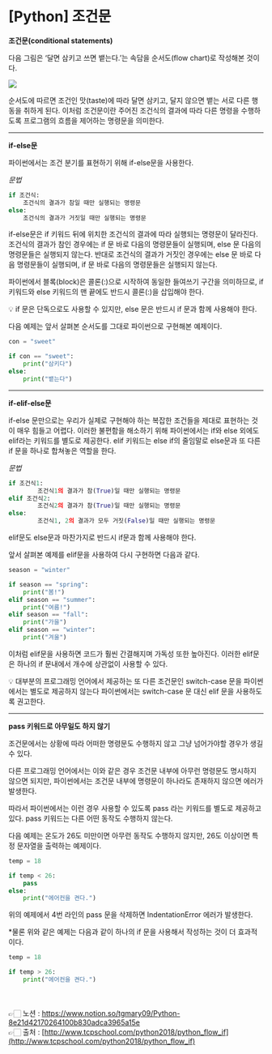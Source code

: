 # [Python] 조건문

**조건문(conditional statements)**

다음 그림은 ‘달면 삼키고 쓰면 뱉는다.’는 속담을 순서도(flow chart)로 작성해본 것이다.

<img src="https://s3.us-west-2.amazonaws.com/secure.notion-static.com/39f9dc47-3369-4873-bfb1-18abf7d67080/Untitled.png?X-Amz-Algorithm=AWS4-HMAC-SHA256&X-Amz-Content-Sha256=UNSIGNED-PAYLOAD&X-Amz-Credential=AKIAT73L2G45EIPT3X45%2F20230116%2Fus-west-2%2Fs3%2Faws4_request&X-Amz-Date=20230116T033136Z&X-Amz-Expires=86400&X-Amz-Signature=baca878890302095b5960b58832bb2a221efdf8ab014a5f3c5c8c93516072207&X-Amz-SignedHeaders=host&response-content-disposition=filename%3D%22Untitled.png%22&x-id=GetObject">

순서도에 따르면 조건인 맛(taste)에 따라 달면 삼키고, 달지 않으면 뱉는 서로 다른 행동을 취하게 
된다. 이처럼 조건문이란 주어진 조건식의 결과에 따라 다른 명령을 수행하도록 프로그램의 흐름을 제어하는 명령문을 의미한다.

---

**if-else문**

파이썬에서는 조건 분기를 표현하기 위해 if-else문을 사용한다.

*문법*

```python
if 조건식:
	조건식의 결과가 참일 때만 실행되는 명령문
else:
	조건식의 결과가 거짓일 때만 실행되는 명령문
```

if-else문은 if 키워드 뒤에 위치한 조건식의 결과에 따라 실행되는 명령문이 달라진다.
조건식의 결과가 참인 경우에는 if 문 바로 다음의 명령문들이 실행되며,
else 문 다음의 명령문들은 실행되지 않는다.
반대로 조건식의 결과가 거짓인 경우에는 else 문 바로 다음 명령문들이 실행되며, 
if 문 바로 다음의 명령문들은 실행되지 않는다.

파이썬에서 블록(block)은 콜론(:)으로 시작하여 동일한 들여쓰기 구간을 의미하므로, 
if 키워드와 else 키워드의 맨 끝에도 반드시 콜론(:)을 삽입해야 한다.

<aside>
💡 if 문은 단독으로도 사용할 수 있지만, else 문은 반드시 if 문과 함께 사용해야 한다.

</aside>

다음 예제는 앞서 살펴본 순서도를 그대로 파이썬으로 구현해본 예제이다.

```python
con = "sweet"

if con == "sweet":
	print("삼키다")
else:
	print("뱉는다")
```


---

**if-elif-else문**

if-else 문만으로는 우리가 실제로 구현해야 하는 복잡한 조건들을 제대로 표현하는 것이 매우 힘들고 어렵다.
이러한 불편함을 해소하기 위해 파이썬에서는 if와 else 외에도 elif라는 키워드를 별도로 제공한다.
elif 키워드는 else if의 줄임말로 else문과 또 다른 if 문을 하나로 합쳐놓은 역할을 한다.

*문법*

```python
if 조건식1:
		조건식1의 결과가 참(True)일 때만 실행되는 명령문
elif 조건식2:
		조건식2의 결과가 참(True)일 때만 실행되는 명령문
else:
		조건식1, 2의 결과가 모두 거짓(False)일 때만 실행되는 명령문
```

elif문도 else문과 마찬가지로 반드시 if문과 함께 사용해야 한다.

앞서 살펴본 예제를 elif문을 사용하여 다시 구현하면 다음과 같다.

```python
season = "winter"

if season == "spring":
	print("봄!")
elif season == "summer":
	print("여름!")
elif season == "fall":
	print("가을")
elif season == "winter":
	print("겨울")
```

이처럼 elif문을 사용하면 코드가 훨씬 간결해지며 가독성 또한 높아진다.
이러한 elif문은 하나의 if 문내에서 개수에 상관없이 사용할 수 있다.

<aside>
💡 대부분의 프로그래밍 언어에서 제공하는 또 다른 조건문인 switch-case 문을 파이썬에서는 별도로 제공하지 않는다 파이썬에서는 switch-case 문 대신 elif 문을 사용하도록 권고한다.

</aside>

---

**pass 키워드로 아무일도 하지 않기**

조건문에서는 상황에 따라 어떠한 명령문도 수행하지 않고 그냥 넘어가야할 경우가 생길 수 있다.

다른 프로그래밍 언어에서는 이와 같은 경우 조건문 내부에 아무런 명령문도 명시하지 않으면 되지만, 파이썬에서는 조건문 내부에 명령문이 하나라도 존재하지 않으면 에러가 발생한다.

따라서 파이썬에서는 이런 경우 사용할 수 있도록 pass 라는 키워드를 별도로 제공하고 있다. 
pass 키워드는 다른 어떤 동작도 수행하지 않는다.

다음 예제는 온도가 26도 미만이면 아무런 동작도 수행하지 않지만, 26도 이상이면 특정 문자열을 
출력하는 예제이다.

```python
temp = 18

if temp < 26:
	pass
else:
	print("에어컨을 켠다.")
```

위의 예제에서 4번 라인의 pass 문을 삭제하면 IndentationError 에러가 발생한다.

*물론 위와 같은 예제는 다음과 같이 하나의 if 문을 사용해서 작성하는 것이 더 효과적이다.

```python
temp = 18

if temp > 26:
	print("에어컨을 켠다.")
```

<br><br>
👉🏻 노션 : https://www.notion.so/tgmary09/Python-8e21d42170264100b830adca3965a15e
<br>
👉🏻 출처 : [http://www.tcpschool.com/python2018/python_flow_if](http://www.tcpschool.com/python2018/python_flow_if)

